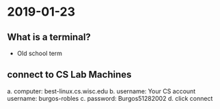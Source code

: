 # 2019-01-23

## What is a terminal?

* Old school term

## connect to CS Lab Machines

a. computer: best-linux.cs.wisc.edu
b. username: Your CS account username: burgos-robles
c. password: Burgos51282002
d. click connect
